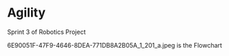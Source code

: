 # Agility
Sprint 3 of Robotics Project

6E90051F-47F9-4646-8DEA-771DB8A2B05A_1_201_a.jpeg is the Flowchart
